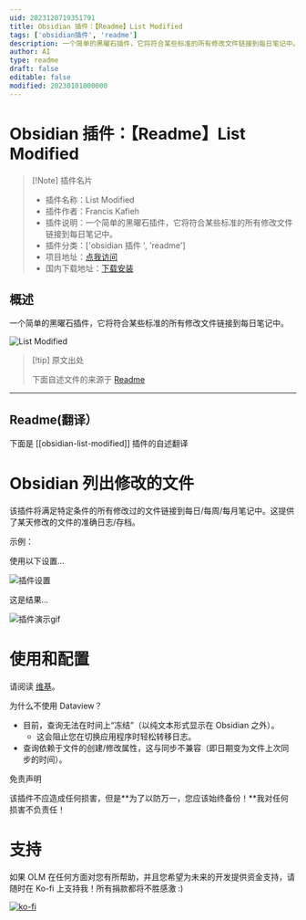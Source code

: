 ```yaml
---
uid: 2023120719351791
title: Obsidian 插件：【Readme】List Modified
tags: ['obsidian插件', 'readme']
description: 一个简单的黑曜石插件，它将符合某些标准的所有修改文件链接到每日笔记中。
author: AI
type: readme
draft: false
editable: false
modified: 20230101000000
---
```


# Obsidian 插件：【Readme】List Modified

> [!Note] 插件名片
> - 插件名称：List Modified
> - 插件作者：Francis Kafieh
> - 插件说明：一个简单的黑曜石插件，它将符合某些标准的所有修改文件链接到每日笔记中。
> - 插件分类：['obsidian 插件 ', 'readme']
> - 项目地址：[点我访问](https://github.com/franciskafieh/obsidian-list-modified)
> - 国内下载地址：[下载安装](https://pkmer.cn/products/plugin/pluginMarket/?obsidian-list-modified)

## 概述

一个简单的黑曜石插件，它将符合某些标准的所有修改文件链接到每日笔记中。

![List Modified](https://cdn.pkmer.cn/covers/obsidian-list-modified.png!pkmer)

> [!tip] 原文出处
>
>下面自述文件的来源于 [Readme](https://ghproxy.net/https://raw.githubusercontent.com/franciskafieh/obsidian-list-modified/master/README.md)
>

---

## Readme(翻译）

下面是 [[obsidian-list-modified]] 插件的自述翻译

# Obsidian 列出修改的文件

该插件将满足特定条件的所有修改过的文件链接到每日/每周/每月笔记中。这提供了某天修改的文件的准确日志/存档。

示例：

使用以下设置...

![插件设置](https://cdn.pkmer.cn/covers/obsidian-list-modified_2_0.png!pkmer)

这是结果...

![插件演示gif](https://cdn.pkmer.cn/covers/obsidian-list-modified_2_1.gif!pkmer)

# 使用和配置

请阅读 [维基](https://github.com/franciskafieh/obsidian-list-modified/wiki)。

为什么不使用 Dataview？

- 目前，查询无法在时间上“冻结”（以纯文本形式显示在 Obsidian 之外）。
  - 这会阻止您在切换应用程序时轻松转移日志。
- 查询依赖于文件的创建/修改属性，这与同步不兼容（即日期变为文件上次同步的时间）。

免责声明

该插件不应造成任何损害，但是**为了以防万一，您应该始终备份！**我对任何损害不负责任！

# 支持

如果 OLM 在任何方面对您有所帮助，并且您希望为未来的开发提供资金支持，请随时在 Ko-fi 上支持我！所有捐款都将不胜感激 :)

[![ko-fi](https://ko-fi.com/img/githubbutton_sm.svg)](https://ko-fi.com/R6R7GBZLX)
